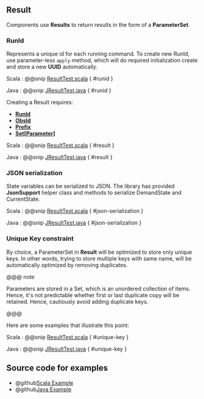 ## Result

Components use **Results** to return results in the form of a **ParameterSet**. 

### RunId

Represents a unique id for each running command. To create new RunId, use parameter-less `apply` method, which will do required initialization create and store a new **UUID** automatically.

Scala
:   @@snip [ResultTest.scala](../../../../../examples/src/test/scala/csw/services/messages/ResultTest.scala) { #runid }

Java
:   @@snip [JResultTest.java](../../../../../examples/src/test/java/csw/services/messages/JResultTest.java) { #runid }

Creating a Result requires:

 * **[RunId](result.html)**
 * **[ObsId](commands.html#ObsId)**
 * **[Prefix](commands.html#Prefix)**
 * **[Set[Parameter]](keys-parameters.html)**

Scala
:   @@snip [ResultTest.scala](../../../../../examples/src/test/scala/csw/services/messages/ResultTest.scala) { #result }

Java
:   @@snip [JResultTest.java](../../../../../examples/src/test/java/csw/services/messages/JResultTest.java) { #result }

### JSON serialization
State variables can be serialized to JSON. The library has provided **JsonSupport** helper class and methods to serialize DemandState and CurrentState.

Scala
:   @@snip [ResultTest.scala](../../../../../examples/src/test/scala/csw/services/messages/ResultTest.scala) { #json-serialization }

Java
:   @@snip [JResultTest.java](../../../../../examples/src/test/java/csw/services/messages/JResultTest.java) { #json-serialization }

### Unique Key constraint

By choice, a ParameterSet in **Result** will be optimized to store only unique keys. In other words, trying to store multiple keys with same name, will be automatically optimized by removing duplicates.

@@@ note

Parameters are stored in a Set, which is an unordered collection of items. Hence, it's not predictable whether first or last duplicate copy will be retained. Hence, cautiously avoid adding duplicate keys.

@@@    

Here are some examples that illustrate this point:

Scala
:   @@snip [ResultTest.scala](../../../../../examples/src/test/scala/csw/services/messages/ResultTest.scala) { #unique-key }

Java
:   @@snip [JResultTest.java](../../../../../examples/src/test/java/csw/services/messages/JResultTest.java) { #unique-key }

## Source code for examples

* @github[Scala Example](/examples/src/test/scala/csw/services/messages/ResultTest.scala)
* @github[Java Example](/examples/src/test/java/csw/services/messages/JResultTest.java)